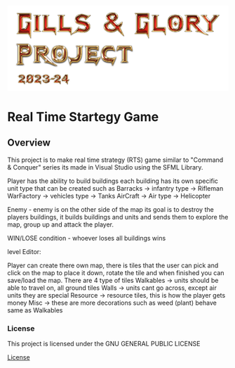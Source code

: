 ![Title](./readmeAssets/Title.png)

# Real Time Startegy Game

## Overview

This project is to make real time strategy (RTS) game similar to "Command & Conquer" series
its made in Visual Studio using the SFML Library.

Player has the ability to build buildings each building has its own specific unit type 
that can be created such as 
Barracks -> infantry type -> Rifleman
WarFactory -> vehicles type -> Tanks
AirCraft -> Air type -> Helicopter

Enemy - enemy is on the other side of the map its goal is to destroy the players buildings,
it builds buildings and units and sends them to explore the map, group up and attack the player.

WIN/LOSE condition - whoever loses all buildings wins

level Editor:

Player can create there own map, there is tiles that the user can pick and click on the map to place it down,
rotate the tile and when finished you can save/load the map.
There are 4 type of tiles 
Walkables -> units should be able to travel on, all ground tiles
Walls -> units cant go across, except air units they are special
Resource -> resource tiles, this is how the player gets money
Misc -> these are more decorations such as weed (plant) behave same as Walkables

### License

This project is licensed under the GNU GENERAL PUBLIC LICENSE 

[License](LICENSE.txt)